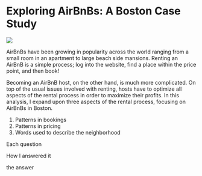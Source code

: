 # Exploring AirBnBs: A Boston Case Study

![](https://www.planetware.com/photos-large/USMA/boston-massachusetts-united-states-freedom-trail.jpg)

AirBnBs have been growing in popularity across the world ranging from a small room in an apartment to large beach side mansions. Renting an AirBnB is a simple process; log into the website, find a place within the price point, and then book!

Becoming an AirBnB host, on the other hand, is much more complicated. On top of the usual issues involved with renting, hosts have to optimize all aspects of the rental process in order to maximize their profits. In this analysis, I expand upon three aspects of the rental process, focusing on AirBnBs in Boston. 

1. Patterns in bookings
2. Patterns in pricing
3. Words used to describe the neighborhood

Each question

How I answered it

the answer